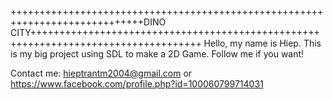 +++++++++++++++++++++++++++++++++++++++++++++++++++++++++++++++++++++++++++++DINO CITY+++++++++++++++++++++++++++++++++++++++++++++++++++++++++++++++++++++++++++++++++++
Hello, my name is Hiep.
This is my big project using SDL to make a 2D Game.
Follow me if you want!


Contact me: hieptrantm2004@gmail.com or https://www.facebook.com/profile.php?id=100060799714031
